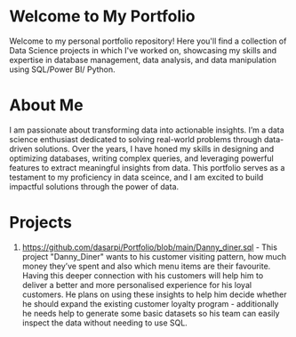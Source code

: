 # Welcome to My Portfolio
Welcome to my personal portfolio repository! Here you'll find a collection of Data Science projects in which I've worked on, showcasing my skills and expertise in database management, data analysis, and data manipulation using SQL/Power BI/ Python.

# About Me
I am passionate about transforming data into actionable insights. I’m a data science enthusiast dedicated to solving real-world problems through data-driven solutions. Over the years, I have honed my skills in designing and optimizing databases, writing complex queries, and leveraging powerful features to extract meaningful insights from data. This portfolio serves as a testament to my proficiency in data sceince, and I am excited to build impactful solutions through the power of data.


# Projects
1. https://github.com/dasarpi/Portfolio/blob/main/Danny_diner.sql - This project "Danny_Diner" wants to his customer visiting pattern, how much money they’ve spent and also which menu items are their favourite. Having this deeper connection with his customers will help him to deliver a better and more personalised experience for his loyal customers.
He plans on using these insights to help him decide whether he should expand the existing customer loyalty program - additionally he needs help to generate some basic datasets so his team can easily inspect the data without needing to use SQL.
